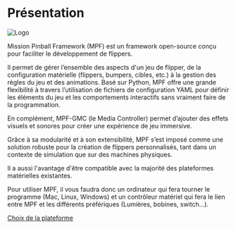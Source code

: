 # Présentation

![Logo]([img/mpf_terminal.png](https://missionpinball.org/latest/images/mission-flag-header.png))

Mission Pinball Framework (MPF) est un framework open-source conçu pour faciliter le développement de flippers.

Il permet de gérer l’ensemble des aspects d'un jeu de flipper, de la configuration matérielle (flippers, bumpers, cibles, etc.) à la gestion des règles du jeu et des animations. Basé sur Python, MPF offre une grande flexibilité à travers l’utilisation de fichiers de configuration YAML pour définir les éléments du jeu et les comportements interactifs sans vraiment faire de la programmation.

En complément, MPF-GMC (le Media Controller) permet d’ajouter des effets visuels et sonores pour créer une expérience de jeu immersive.

Grâce à sa modularité et à son extensibilité, MPF s’est imposé comme une solution robuste pour la création de flippers personnalisés, tant dans un contexte de simulation que sur des machines physiques.

Il a aussi l'avantage d'être compatible avec la majorité des plateformes matérielles existantes.

Pour utiliser MPF, il vous faudra donc un ordinateur qui fera tourner le programme (Mac, Linux, Windows) et un contrôleur matériel qui fera le lien entre MPF et les différents préfériques (Lumières, bobines, switch...).

[Choix de la plateforme](Hardware.md)
